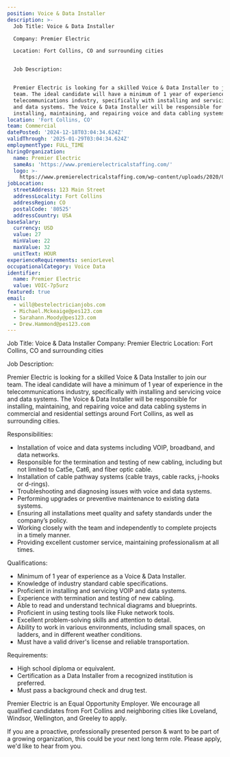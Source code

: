```yaml
---
position: Voice & Data Installer
description: >-
  Job Title: Voice & Data Installer

  Company: Premier Electric

  Location: Fort Collins, CO and surrounding cities


  Job Description:


  Premier Electric is looking for a skilled Voice & Data Installer to join our
  team. The ideal candidate will have a minimum of 1 year of experience in the
  telecommunications industry, specifically with installing and servicing voice
  and data systems. The Voice & Data Installer will be responsible for
  installing, maintaining, and repairing voice and data cabling systems ...
location: 'Fort Collins, CO'
team: Commercial
datePosted: '2024-12-18T03:04:34.624Z'
validThrough: '2025-01-29T03:04:34.624Z'
employmentType: FULL_TIME
hiringOrganization:
  name: Premier Electric
  sameAs: 'https://www.premierelectricalstaffing.com/'
  logo: >-
    https://www.premierelectricalstaffing.com/wp-content/uploads/2020/05/Premier-Electrical-Staffing-logo.png
jobLocation:
  streetAddress: 123 Main Street
  addressLocality: Fort Collins
  addressRegion: CO
  postalCode: '80525'
  addressCountry: USA
baseSalary:
  currency: USD
  value: 27
  minValue: 22
  maxValue: 32
  unitText: HOUR
experienceRequirements: seniorLevel
occupationalCategory: Voice Data
identifier:
  name: Premier Electric
  value: VOIC-7p5urz
featured: true
email:
  - will@bestelectricianjobs.com
  - Michael.Mckeaige@pes123.com
  - Sarahann.Moody@pes123.com
  - Drew.Hammond@pes123.com
---
```




Job Title: Voice & Data Installer
Company: Premier Electric
Location: Fort Collins, CO and surrounding cities

Job Description:

Premier Electric is looking for a skilled Voice & Data Installer to join our team. The ideal candidate will have a minimum of 1 year of experience in the telecommunications industry, specifically with installing and servicing voice and data systems. The Voice & Data Installer will be responsible for installing, maintaining, and repairing voice and data cabling systems in commercial and residential settings around Fort Collins, as well as surrounding cities.

Responsibilities:

- Installation of voice and data systems including VOIP, broadband, and data networks.
- Responsible for the termination and testing of new cabling, including but not limited to Cat5e, Cat6, and fiber optic cable.
- Installation of cable pathway systems (cable trays, cable racks, j-hooks or d-rings).
- Troubleshooting and diagnosing issues with voice and data systems.
- Performing upgrades or preventive maintenance to existing data systems.
- Ensuring all installations meet quality and safety standards under the company’s policy.
- Working closely with the team and independently to complete projects in a timely manner.
- Providing excellent customer service, maintaining professionalism at all times.

Qualifications:

- Minimum of 1 year of experience as a Voice & Data Installer.
- Knowledge of industry standard cable specifications.
- Proficient in installing and servicing VOIP and data systems.
- Experience with termination and testing of new cabling.
- Able to read and understand technical diagrams and blueprints.
- Proficient in using testing tools like Fluke network tools.
- Excellent problem-solving skills and attention to detail.
- Ability to work in various environments, including small spaces, on ladders, and in different weather conditions.
- Must have a valid driver's license and reliable transportation.

Requirements:

- High school diploma or equivalent.
- Certification as a Data Installer from a recognized institution is preferred.
- Must pass a background check and drug test.

Premier Electric is an Equal Opportunity Employer. We encourage all qualified candidates from Fort Collins and neighboring cities like Loveland, Windsor, Wellington, and Greeley to apply. 

If you are a proactive, professionally presented person & want to be part of a growing organization, this could be your next long term role. Please apply, we'd like to hear from you.
